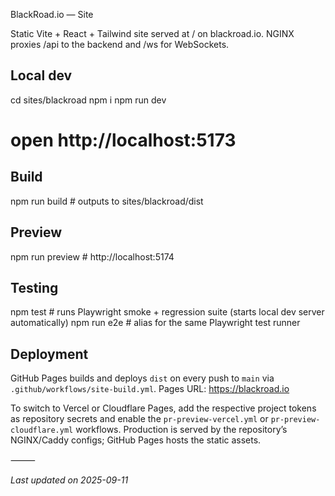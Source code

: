 BlackRoad.io — Site

Static Vite + React + Tailwind site served at / on blackroad.io.
NGINX proxies /api to the backend and /ws for WebSockets.

## Local dev

cd sites/blackroad
npm i
npm run dev
# open http://localhost:5173

## Build

npm run build   # outputs to sites/blackroad/dist

## Preview

npm run preview # http://localhost:5174

## Testing

npm test           # runs Playwright smoke + regression suite (starts local dev server automatically)
npm run e2e        # alias for the same Playwright test runner

## Deployment

GitHub Pages builds and deploys `dist` on every push to `main` via `.github/workflows/site-build.yml`.
Pages URL: https://blackroad.io

To switch to Vercel or Cloudflare Pages, add the respective project tokens as repository
secrets and enable the `pr-preview-vercel.yml` or `pr-preview-cloudflare.yml` workflows.
Production is served by the repository’s NGINX/Caddy configs; GitHub Pages hosts the static assets.

⸻


_Last updated on 2025-09-11_

